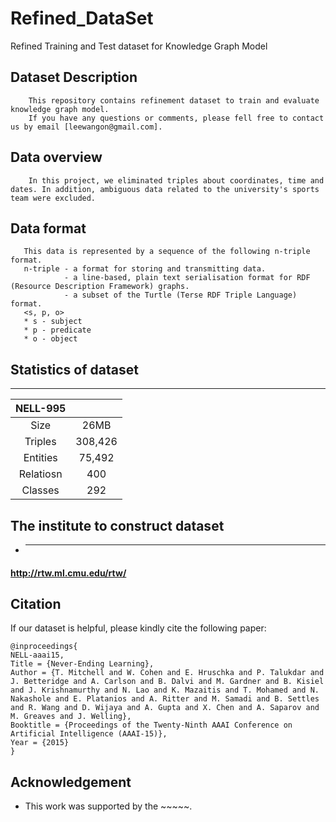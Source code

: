 # Refined_DataSet
Refined Training and Test dataset for Knowledge Graph Model

## Dataset Description
```description01
    This repository contains refinement dataset to train and evaluate knowledge graph model.
    If you have any questions or comments, please fell free to contact us by email [leewangon@gmail.com].
```

## Data overview
```description02
    In this project, we eliminated triples about coordinates, time and dates. In addition, ambiguous data related to the university's sports team were excluded.
```

## Data format
```description03
   This data is represented by a sequence of the following n-triple format.
   n-triple - a format for storing and transmitting data. 
            - a line-based, plain text serialisation format for RDF (Resource Description Framework) graphs.
            - a subset of the Turtle (Terse RDF Triple Language) format.
   <s, p, o>
   * s - subject
   * p - predicate
   * o - object
```  


## Statistics of dataset
-------------------------------------
|NELL-995|      |
|:-----------:|:------------:|
|Size|26MB|
|Triples|308,426|
|Entities|75,492|
|Relatiosn|400|
|Classes|292|

## The institute to construct dataset
 * __ __
#### http://rtw.ml.cmu.edu/rtw/

## Citation
If our dataset is helpful, please kindly cite the following paper:
```description04
@inproceedings{
NELL-aaai15, 
Title = {Never-Ending Learning}, 
Author = {T. Mitchell and W. Cohen and E. Hruschka and P. Talukdar and J. Betteridge and A. Carlson and B. Dalvi and M. Gardner and B. Kisiel and J. Krishnamurthy and N. Lao and K. Mazaitis and T. Mohamed and N. Nakashole and E. Platanios and A. Ritter and M. Samadi and B. Settles and R. Wang and D. Wijaya and A. Gupta and X. Chen and A. Saparov and M. Greaves and J. Welling}, 
Booktitle = {Proceedings of the Twenty-Ninth AAAI Conference on Artificial Intelligence (AAAI-15)}, 
Year = {2015}
}
```

## Acknowledgement
 * This work was supported by the ~~~~~.
